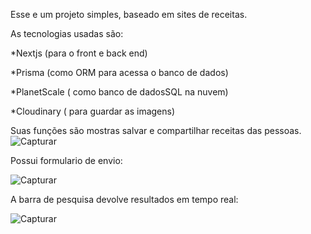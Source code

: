 Esse e um projeto simples, baseado em sites de receitas.

As tecnologias usadas são:

  *Nextjs (para o front e back end)
  
  *Prisma (como ORM para acessa o banco de dados)
  
  *PlanetScale ( como banco de dadosSQL na nuvem)

  *Cloudinary ( para guardar as imagens)
  

Suas funções são mostras salvar e compartilhar receitas das pessoas.
![Capturar](https://github.com/t55844/receitinha/assets/85409988/400d7281-8dfc-4e3f-9a83-76682ece9318)

Possui formulario de envio:

![Capturar](https://github.com/t55844/receitinha/assets/85409988/d929d887-6b33-4d48-99d7-6d7fa6b419a1)

A barra de pesquisa devolve resultados em tempo real:


![Capturar](https://github.com/t55844/receitinha/assets/85409988/184d17d0-4c2b-4136-b164-6d3148de639f)
